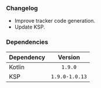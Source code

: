 ### Changelog
* Improve tracker code generation.
* Update KSP.

### Dependencies
| Dependency |    Version     |
|------------|:--------------:|
| Kotlin     |    `1.9.0`     |
| KSP        | `1.9.0-1.0.13` |
